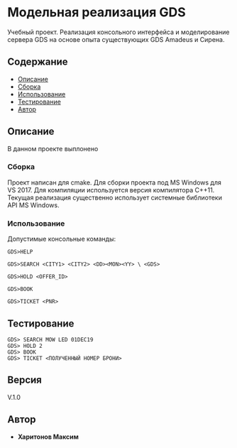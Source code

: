 # Модельная реализация GDS

Учебный проект. Реализация консольного интерфейса и моделирование сервера GDS на основе опыта существующих GDS Amadeus и Сирена.


## Содержание

- [Описание](#описание)
- [Сборка](#сборка)
- [Использование](#использование)
- [Тестирование](#тестирование)
- [Автор](#автор)

## Описание

В данном проекте выплонено 

### Сборка

Проект написан для cmake. Для сборки проекта под MS Windows для VS 2017. Для компиляции используется версия компилятора C++11. 
Текущая реализация существенно использует системные библиотеки API MS Windows.


### Использование

Допустимые консольные команды:

```
GDS>HELP
```

```
GDS>SEARCH <CITY1> <CITY2> <DD><MON><YY> \ <GDS>
```

```
GDS>HOLD <OFFER_ID>
```

```
GDS>BOOK
```

```
GDS>TICKET <PNR>
```
## Тестирование

```
GDS> SEARCH MOW LED 01DEC19
GDS> HOLD 2
GDS> BOOK
GDS> TICKET <ПОЛУЧЕННЫЙ НОМЕР БРОНИ>
```


## Версия
V.1.0

## Автор

* **Харитонов Максим**
